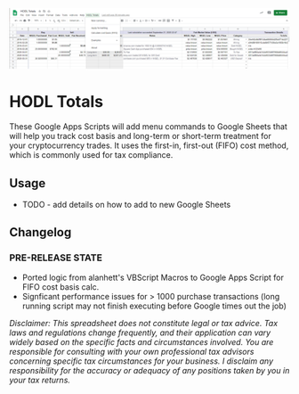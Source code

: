 ![HODL Totals Google Sheets Add-On](hodl-totals.png)

# HODL Totals
These Google Apps Scripts will add menu commands to Google Sheets that will help you track cost basis and long-term or short-term treatment for your cryptocurrency trades. It uses the first-in, first-out (FIFO) cost method, which is commonly used for tax compliance.

## Usage

- TODO - add details on how to add to new Google Sheets

## Changelog

### PRE-RELEASE STATE
- Ported logic from alanhett's VBScript Macros to Google Apps Script for FIFO cost basis calc.
- Signficant performance issues for > 1000 purchase transactions (long running script may not finish executing before Google times out the job)

*Disclaimer: This spreadsheet does not constitute legal or tax advice.  Tax laws and regulations change frequently, and their application can vary widely based on the specific facts and circumstances involved. You are responsible for consulting with your own professional tax advisors concerning specific tax circumstances for your business. I disclaim any responsibility for the accuracy or adequacy of any positions taken by you in your tax returns.*
